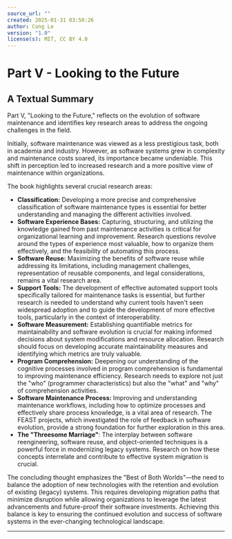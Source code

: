 ```yaml
---
source_url: ""
created: 2025-01-31 03:50:26
author: Cong Le
version: "1.0"
license(s): MIT, CC BY 4.0
---
```



# Part V - Looking to the Future

## A Textual Summary


Part V, "Looking to the Future," reflects on the evolution of software maintenance and identifies key research areas to address the ongoing challenges in the field.

Initially, software maintenance was viewed as a less prestigious task, both in academia and industry. However, as software systems grew in complexity and maintenance costs soared, its importance became undeniable.  This shift in perception led to increased research and a more positive view of maintenance within organizations.

The book highlights several crucial research areas:

*   **Classification:**  Developing a more precise and comprehensive classification of software maintenance types is essential for better understanding and managing the different activities involved.
*   **Software Experience Bases:**  Capturing, structuring, and utilizing the knowledge gained from past maintenance activities is critical for organizational learning and improvement.  Research questions revolve around the types of experience most valuable, how to organize them effectively, and the feasibility of automating this process.
*   **Software Reuse:** Maximizing the benefits of software reuse while addressing its limitations, including management challenges, representation of reusable components, and legal considerations, remains a vital research area.
*   **Support Tools:** The development of effective automated support tools specifically tailored for maintenance tasks is essential, but further research is needed to understand why current tools haven't seen widespread adoption and to guide the development of more effective tools, particularly in the context of interoperability.
*   **Software Measurement:** Establishing quantifiable metrics for maintainability and software evolution is crucial for making informed decisions about system modifications and resource allocation.  Research should focus on developing accurate maintainability measures and identifying which metrics are truly valuable.
*   **Program Comprehension:**  Deepening our understanding of the cognitive processes involved in program comprehension is fundamental to improving maintenance efficiency. Research needs to explore not just the "who" (programmer characteristics) but also the "what" and "why" of comprehension activities.
*   **Software Maintenance Process:** Improving and understanding maintenance workflows, including how to optimize processes and effectively share process knowledge, is a vital area of research. The FEAST projects, which investigated the role of feedback in software evolution, provide a strong foundation for further exploration in this area.
*   **The "Threesome Marriage"**: The interplay between software reengineering, software reuse, and object-oriented techniques is a powerful force in modernizing legacy systems. Research on how these concepts interrelate and contribute to effective system migration is crucial.

The concluding thought emphasizes the "Best of Both Worlds"—the need to balance the adoption of new technologies with the retention and evolution of existing (legacy) systems. This requires developing migration paths that minimize disruption while allowing organizations to leverage the latest advancements and future-proof their software investments. Achieving this balance is key to ensuring the continued evolution and success of software systems in the ever-changing technological landscape.



---

